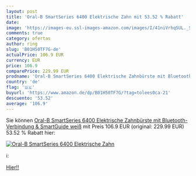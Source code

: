 ```yaml
---
layout: post
title: 'Oral-B SmartSeries 6400 Elektrische Zahn mit 53.52 % Rabatt'
date: 
image: 'https://images-eu.ssl-images-amazon.com/images/I/41niVrhqSUL._SL200_.jpg'
comments: true
category: ofertas
author: ring
slug: 'B01H50TF7G-de'
actualPrice: 106.9 EUR
currency: EUR
price: 106.9
comparePrice: 229.99 EUR
prodname: 'Oral-B SmartSeries 6400 Elektrische Zahnbürste mit Bluetooth-Verbindung & SmartGuide  weiß'
country: 'de'
flag: '🇩🇪'
buyurl: 'https://www.amazon.de/dp/B01H50TF7G/?tag=tolees0ca-21'
descuento: '53.52'
average: '106.9'
---
```


Sie können [Oral-B SmartSeries 6400 Elektrische Zahnbürste mit Bluetooth-Verbindung & SmartGuide  weiß](https://www.amazon.de/dp/B01H50TF7G/?tag=tolees0ca-21) mit Preis 106.9 EUR (original: 229.99 EUR) 53.52 % Rabatt hier:

[![Oral-B SmartSeries 6400 Elektrische Zahn](https://images-eu.ssl-images-amazon.com/images/I/41niVrhqSUL._SL200_.jpg)](https://www.amazon.de/dp/B01H50TF7G/?tag=tolees0ca-21)

ℹ️:


[Hier!!](https://www.amazon.de/dp/B01H50TF7G/?tag=tolees0ca-21)
